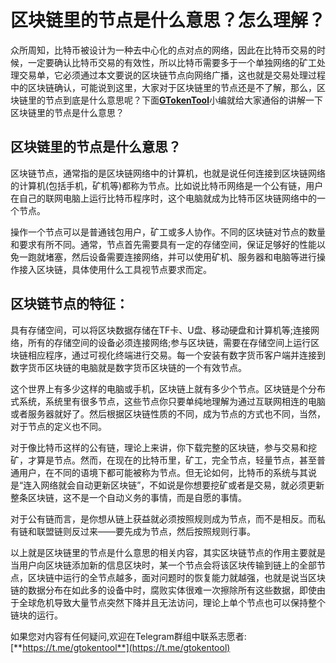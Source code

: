 # 区块链里的节点是什么意思？怎么理解？

众所周知，比特币被设计为一种去中心化的点对点的网络，因此在比特币交易的时候，一定要确认比特币交易的有效性，所以比特币需要多于一个单独网络的矿工处理交易单，它必须通过本文要说的区块链节点向网络广播，这也就是交易处理过程中的区块链确认，可能说到这里，大家对于区块链里的节点还是不了解，那么，区块链里的节点到底是什么意思呢？下面[**GTokenTool**](https://docs.gtokentool.com/)小编就给大家通俗的讲解一下区块链里的节点是什么意思？

## 区块链里的节点是什么意思？

区块链节点，通常指的是区块链网络中的计算机，也就是说任何连接到区块链网络的计算机(包括手机，矿机等)都称为节点。比如说比特币网络是一个公有链，用户在自己的联网电脑上运行比特币程序时，这个电脑就成为比特币区块链网络中的一个节点。

操作一个节点可以是普通钱包用户，矿工或多人协作。不同的区块链对节点的数量和要求有所不同。通常，节点首先需要具有一定的存储空间，保证足够好的性能以免一跑就堵塞，然后设备需要连接网络，并可以使用矿机、服务器和电脑等进行操作接入区块链，具体使用什么工具视节点要求而定。

## 区块链节点的特征：

具有存储空间，可以将区块数据存储在TF卡、U盘、移动硬盘和计算机等;连接网络，所有的存储空间的设备必须连接网络;参与区块链，需要在存储空间上运行区块链相应程序，通过可视化终端进行交易。每一个安装有数字货币客户端并连接到数字货币区块链的电脑就是数字货币区块链的一个有效节点。

这个世界上有多少这样的电脑或手机，区块链上就有多少个节点。区块链是个分布式系统，系统里有很多节点，这些节点你只要单纯地理解为通过互联网相连的电脑或者服务器就好了。然后根据区块链性质的不同，成为节点的方式也不同，当然，对于节点的定义也不同。

对于像比特币这样的公有链，理论上来讲，你下载完整的区块链，参与交易和挖矿，才算是节点。然而，在现在的比特币里，矿工，完全节点，轻量节点，甚至普通用户，在不同的语境下都可能被称为节点。但无论如何，比特币的系统与其说是“连入网络就会自动更新区块链”，不如说是你想要挖矿或者是交易，就必须更新整条区块链，这不是一个自动义务的事情，而是自愿的事情。

对于公有链而言，是你想从链上获益就必须按照规则成为节点，而不是相反。而私有链和联盟链则反过来——要先成为节点，然后按照规则行事。

以上就是区块链里的节点是什么意思的相关内容，其实区块链节点的作用主要就是当用户向区块链添加新的信息区块时，某一个节点会将该区块传输到链上的全部节点，区块链中运行的全节点越多，面对问题时的恢复能力就越强，也就是说当区块链的数据分布在如此多的设备中时，腐败实体很难一次擦除所有这些数据，即使由于全球危机导致大量节点突然下降并且无法访问，理论上单个节点也可以保持整个链块的运行。

如果您对内容有任何疑问,欢迎在Telegram群组中联系志愿者: [**https://t.me/gtokentool**](https://t.me/gtokentool)
